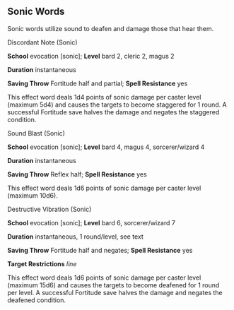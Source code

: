 ## Sonic Words

Sonic words utilize sound to deafen and damage those that hear them.

Discordant Note (Sonic)

**School** evocation [sonic]; **Level** bard 2, cleric 2, magus 2

**Duration** instantaneous

**Saving Throw** Fortitude half and partial; **Spell Resistance** yes

This effect word deals 1d4 points of sonic damage per caster level (maximum 5d4) and causes the targets to become staggered for 1 round. A successful Fortitude save halves the damage and negates the staggered condition.

Sound Blast (Sonic)

**School** evocation [sonic]; **Level** bard 4, magus 4, sorcerer/wizard 4

**Duration** instantaneous

**Saving Throw** Reflex half; **Spell Resistance** yes

This effect word deals 1d6 points of sonic damage per caster level (maximum 10d6).

Destructive Vibration (Sonic)

**School** evocation [sonic]; **Level** bard 6, sorcerer/wizard 7

**Duration** instantaneous, 1 round/level, see text

**Saving Throw** Fortitude half and negates; **Spell Resistance** yes

**Target Restrictions** _line_

This effect word deals 1d6 points of sonic damage per caster level (maximum 15d6) and causes the targets to become deafened for 1 round per level. A successful Fortitude save halves the damage and negates the deafened condition.

